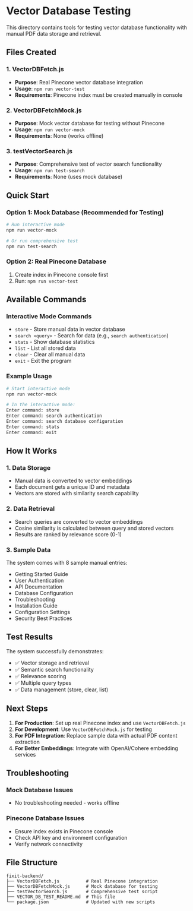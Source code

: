 # Vector Database Testing

This directory contains tools for testing vector database functionality with manual PDF data storage and retrieval.

## Files Created

### 1. VectorDBFetch.js
- **Purpose**: Real Pinecone vector database integration
- **Usage**: `npm run vector-test`
- **Requirements**: Pinecone index must be created manually in console

### 2. VectorDBFetchMock.js
- **Purpose**: Mock vector database for testing without Pinecone
- **Usage**: `npm run vector-mock`
- **Requirements**: None (works offline)

### 3. testVectorSearch.js
- **Purpose**: Comprehensive test of vector search functionality
- **Usage**: `npm run test-search`
- **Requirements**: None (uses mock database)

## Quick Start

### Option 1: Mock Database (Recommended for Testing)
```bash
# Run interactive mode
npm run vector-mock

# Or run comprehensive test
npm run test-search
```

### Option 2: Real Pinecone Database
1. Create index in Pinecone console first
2. Run: `npm run vector-test`

## Available Commands

### Interactive Mode Commands
- `store` - Store manual data in vector database
- `search <query>` - Search for data (e.g., `search authentication`)
- `stats` - Show database statistics
- `list` - List all stored data
- `clear` - Clear all manual data
- `exit` - Exit the program

### Example Usage
```bash
# Start interactive mode
npm run vector-mock

# In the interactive mode:
Enter command: store
Enter command: search authentication
Enter command: search database configuration
Enter command: stats
Enter command: exit
```

## How It Works

### 1. Data Storage
- Manual data is converted to vector embeddings
- Each document gets a unique ID and metadata
- Vectors are stored with similarity search capability

### 2. Data Retrieval
- Search queries are converted to vector embeddings
- Cosine similarity is calculated between query and stored vectors
- Results are ranked by relevance score (0-1)

### 3. Sample Data
The system comes with 8 sample manual entries:
- Getting Started Guide
- User Authentication
- API Documentation
- Database Configuration
- Troubleshooting
- Installation Guide
- Configuration Settings
- Security Best Practices

## Test Results

The system successfully demonstrates:
- ✅ Vector storage and retrieval
- ✅ Semantic search functionality
- ✅ Relevance scoring
- ✅ Multiple query types
- ✅ Data management (store, clear, list)

## Next Steps

1. **For Production**: Set up real Pinecone index and use `VectorDBFetch.js`
2. **For Development**: Use `VectorDBFetchMock.js` for testing
3. **For PDF Integration**: Replace sample data with actual PDF content extraction
4. **For Better Embeddings**: Integrate with OpenAI/Cohere embedding services

## Troubleshooting

### Mock Database Issues
- No troubleshooting needed - works offline

### Pinecone Database Issues
- Ensure index exists in Pinecone console
- Check API key and environment configuration
- Verify network connectivity

## File Structure
```
fixit-backend/
├── VectorDBFetch.js          # Real Pinecone integration
├── VectorDBFetchMock.js      # Mock database for testing
├── testVectorSearch.js       # Comprehensive test script
├── VECTOR_DB_TEST_README.md  # This file
└── package.json              # Updated with new scripts
```
